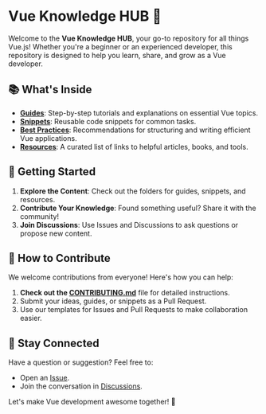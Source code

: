 # Vue Knowledge HUB 🖖

Welcome to the **Vue Knowledge HUB**, your go-to repository for all things Vue.js! Whether you're a beginner or an experienced developer, this repository is designed to help you learn, share, and grow as a Vue developer.

## 📚 What's Inside

- **[Guides](/guides/README.md)**: Step-by-step tutorials and explanations on essential Vue topics.
- **[Snippets](/snippets/README.md)**: Reusable code snippets for common tasks.
- **[Best Practices](/best-practices/README.md)**: Recommendations for structuring and writing efficient Vue applications.
- **[Resources](/resources/README.md)**: A curated list of links to helpful articles, books, and tools.

## 🚀 Getting Started

1. **Explore the Content**: Check out the folders for guides, snippets, and resources.
2. **Contribute Your Knowledge**: Found something useful? Share it with the community!
3. **Join Discussions**: Use Issues and Discussions to ask questions or propose new content.

## 🤝 How to Contribute

We welcome contributions from everyone! Here's how you can help:

1. **Check out the [CONTRIBUTING.md](CONTRIBUTING.md)** file for detailed instructions.
2. Submit your ideas, guides, or snippets as a Pull Request.
3. Use our templates for Issues and Pull Requests to make collaboration easier.

## 💬 Stay Connected

Have a question or suggestion? Feel free to:

- Open an [Issue](https://github.com/frontend-knowledge-hub/vue-hub/issues).
- Join the conversation in [Discussions](https://github.com/frontend-knowledge-hub/vue-hub/discussions).

Let's make Vue development awesome together! 🚀
